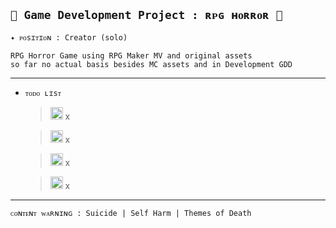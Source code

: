 ## `🌿 Game Development Project : ʀᴘɢ ʜᴏʀʀᴏʀ 🌿`
`✦ ᴘᴏsɪᴛɪᴏɴ : Creator (solo)`

    RPG Horror Game using RPG Maker MV and original assets
    so far no actual basis besides MC assets and in Development GDD
------
- `ᴛᴏᴅᴏ ʟɪsᴛ`
  
  ><img width="20" src="https://imgur.com/rzRlaDz.png" alt="Icon Image"> x
  
  ><img width="20" src="https://imgur.com/rzRlaDz.png" alt="Icon Image"> x
  
  ><img width="20" src="https://imgur.com/rzRlaDz.png" alt="Icon Image"> x
  
  ><img width="20" src="https://imgur.com/rzRlaDz.png" alt="Icon Image"> x
------
`ᴄᴏɴᴛᴇɴᴛ ᴡᴀʀɴɪɴɢ : Suicide | Self Harm | Themes of Death`
